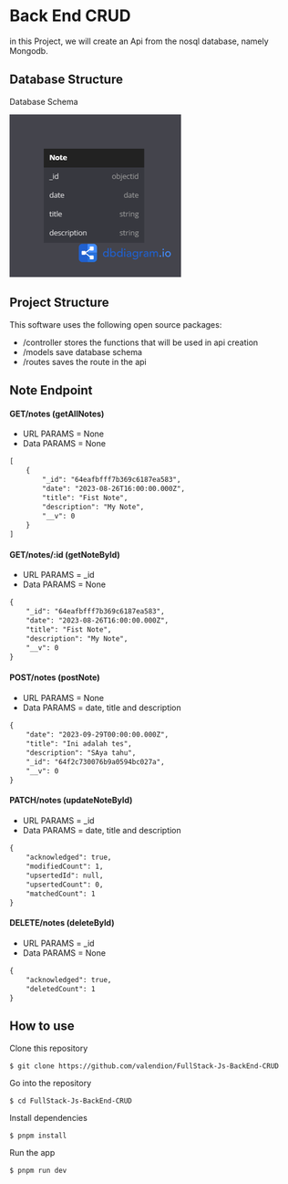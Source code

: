 # Back End CRUD

in this Project, we will create an Api from the nosql database, namely Mongodb.

## Database Structure

Database Schema

![Image](https://github.com/valendion/FullStack-Js-BackEnd-CRUD/blob/main/note_db.png?raw=true)

## Project Structure

This software uses the following open source packages:

- /controller stores the functions that will be used in api creation
- /models save database schema
- /routes saves the route in the api

## Note Endpoint

#### GET/notes (getAllNotes)
- URL PARAMS = None
- Data PARAMS = None
```
[
    {
        "_id": "64eafbfff7b369c6187ea583",
        "date": "2023-08-26T16:00:00.000Z",
        "title": "Fist Note",
        "description": "My Note",
        "__v": 0
    }
]
```
#### GET/notes/:id (getNoteById)
- URL PARAMS = _id
- Data PARAMS = None
```
{
    "_id": "64eafbfff7b369c6187ea583",
    "date": "2023-08-26T16:00:00.000Z",
    "title": "Fist Note",
    "description": "My Note",
    "__v": 0
}
```
#### POST/notes (postNote)
- URL PARAMS = None
- Data PARAMS = date, title and description
```
{
    "date": "2023-09-29T00:00:00.000Z",
    "title": "Ini adalah tes",
    "description": "SAya tahu",
    "_id": "64f2c730076b9a0594bc027a",
    "__v": 0
}
```
#### PATCH/notes (updateNoteById)
- URL PARAMS = _id
- Data PARAMS = date, title and description
```
{
    "acknowledged": true,
    "modifiedCount": 1,
    "upsertedId": null,
    "upsertedCount": 0,
    "matchedCount": 1
}
```

#### DELETE/notes (deleteById)
- URL PARAMS = _id
- Data PARAMS = None
```
{
    "acknowledged": true,
    "deletedCount": 1
}
```

## How to use

Clone this repository
```
$ git clone https://github.com/valendion/FullStack-Js-BackEnd-CRUD
```
Go into the repository
```
$ cd FullStack-Js-BackEnd-CRUD
```
Install dependencies
```
$ pnpm install
```
Run the app
```
$ pnpm run dev
```
